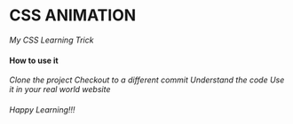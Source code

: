 # CSS ANIMATION

_My CSS Learning Trick_

#### How to use it

_Clone the project_
_Checkout to a different commit_
_Understand the code_
_Use it in your real world website_

###### Happy Learning!!!
